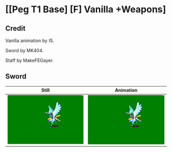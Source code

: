 # [\[Peg T1 Base\] \[F\] Vanilla +Weapons]

## Credit

Vanilla animation by IS.

Sword by MK404.

Staff by MakeFEGayer.
	
## Sword

| Still | Animation |
| :---: | :-------: |
| ![Sword still](./Sword_000.png) | ![Sword animation](./Sword.gif) |

